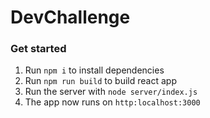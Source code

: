 # DevChallenge

### Get started
1.  Run `npm i` to install dependencies
2.  Run `npm run build` to build react app
3.  Run the server with `node server/index.js`
4. The app now runs on `http:localhost:3000`


